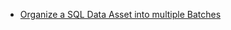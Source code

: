 - [Organize a SQL Data Asset into multiple Batches](/docs/guides/connecting_to_your_data/fluent/data_assets/how_to_organize_batches_in_a_sql_based_data_asset.md)